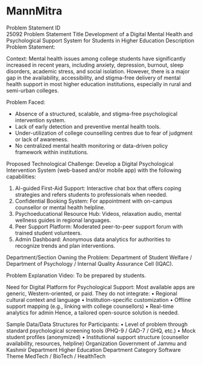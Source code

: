 # MannMitra

Problem Statement ID	
25092
Problem Statement Title	
Development of a Digital Mental Health and Psychological Support System for Students in Higher Education
Description	
Problem Statement:

Context:
Mental health issues among college students have significantly increased in recent years, including anxiety, depression, burnout, sleep disorders, academic stress, and social isolation. However, there is a major gap in the availability, accessibility, and stigma-free delivery of mental health support in most higher education institutions, especially in rural and semi-urban colleges.

Problem Faced:
- Absence of a structured, scalable, and stigma-free psychological intervention system.
- Lack of early detection and preventive mental health tools.
- Under-utilization of college counselling centres due to fear of judgment or lack of awareness.
- No centralized mental health monitoring or data-driven policy framework within institutions.

Proposed Technological Challenge:
Develop a Digital Psychological Intervention System (web-based and/or mobile app) with the following capabilities:
1. AI-guided First-Aid Support: Interactive chat box that offers coping strategies and refers students to professionals when needed.
2. Confidential Booking System: For appointment with on-campus counsellor or mental health helpline.
3. Psychoeducational Resource Hub: Videos, relaxation audio, mental wellness guides in regional languages.
4. Peer Support Platform: Moderated peer-to-peer support forum with trained student volunteers.
5. Admin Dashboard: Anonymous data analytics for authorities to recognize trends and plan interventions.

Department/Section Owning the Problem:
Department of Student Welfare / Department of Psychology / Internal Quality Assurance Cell (IQAC).

Problem Explanation Video:
To be prepared by students.

Need for Digital Platform for Psychological Support:
Most available apps are generic, Western-oriented, or paid. They do not integrate:
• Regional cultural context and language
• Institution-specific customization
• Offline support mapping (e.g., linking with college counsellors)
• Real-time analytics for admin
Hence, a tailored open-source solution is needed.

Sample Data/Data Structures for Participants:
• Level of problem through standard psychological screening tools (PHQ-9 / GAD-7 / GHQ, etc.)
• Mock student profiles (anonymized)
• Institutional support structure (counsellor availability, resources, helpline)
Organization	Government of Jammu and Kashmir
Department	Higher Education Department
Category	Software
Theme	MedTech / BioTech / HealthTech
